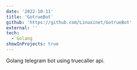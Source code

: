 ```yaml
---
date: '2022-10-11'
title: 'GotrueBot'
github: 'https://github.com/Linuxinet/GotrueBot'
external: ''
tech:
  - Golang
showInProjects: true
---
```


Golang telegram bot using truecaller api.
